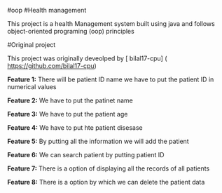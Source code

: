 #oop
#Health management

This project is a health  Management system built using java and follows object-oriented programing  (oop) principles 

#Original project 
 
This project was originally deveolped by [ bilal17-cpu]   ( https://github.com/bilal17-cpu)

**Feature 1:**
There will be patient ID name we have to put the patient ID in numerical values 

**Feature 2:**
We have to put the patinet name 

**Feature 3:**
We have to put the patient age 

**Feature 4:**
We have to put  hte  patient disesase

**Feature 5:**
By putting all the information we will add the patient

**Feature 6:**
We can search patient by putting patient ID

**Feature 7:**
There is a option of displaying all the records of all patients

**Feature 8:**
There is a option by which we can delete the patient data 
